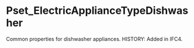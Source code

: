 # Pset_ElectricApplianceTypeDishwasher

Common properties for dishwasher appliances. HISTORY: Added in IFC4.
